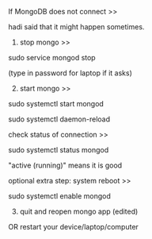 If MongoDB does not connect >>

hadi said that it might happen sometimes.

1. stop mongo >>

sudo service mongod stop

(type in password for laptop if it asks)


2. start mongo >>

sudo systemctl start mongod

sudo systemctl daemon-reload


check status of connection >>

sudo systemctl status mongod

"active (running)" means it is good


optional extra step: system reboot >>

sudo systemctl enable mongod


3. quit and reopen mongo app (edited) 


OR restart your device/laptop/computer